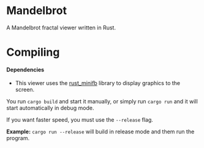 # Mandelbrot
A Mandelbrot fractal viewer written in Rust.

# Compiling

#### Dependencies
* This viewer uses the [rust_minifb](https://github.com/emoon/rust_minifb) library to display graphics to the screen.

You run `cargo build` and start it manually, or simply run `cargo run` and it will start automatically in debug mode.

If you want faster speed, you must use the `--release` flag.

**Example:** `cargo run --release` will build in release mode and them run the program.
